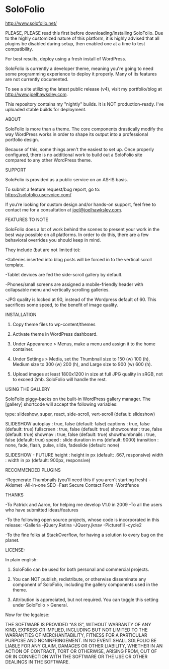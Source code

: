 SoloFolio
=========
http://www.solofolio.net/

PLEASE, PLEASE read this first before downloading/installing SoloFolio. Due to the highly customized nature of this platform, it is highly advised that all plugins be disabled during setup, then enabled one at a time to test compatibility. 

For best results, deploy using a fresh install of WordPress.

SoloFolio is currently a developer theme, meaning you're going to need some programming experience to deploy it properly. Many of its features are not currently documented. 

To see a site utilizing the latest public release (v4), visit my portfolio/blog at http://www.joelhawksley.com.

This repository contains my "nightly" builds. It is NOT production-ready. I've uploaded stable builds for deployment.


ABOUT

SoloFolio is more than a theme. The core components drastically modify the way WordPress works in order to shape its output into a professional portfolio design. 

Because of this, some things aren't the easiest to set up. Once properly configured, there is no additional work to build out a SoloFolio site compared to any other WordPress theme.


SUPPORT

SoloFolio is provided as a public service on an AS-IS basis. 

To submit a feature request/bug report, go to: https://solofolio.uservoice.com/

If you’re looking for custom design and/or hands-on support, feel free to contact me for a consultation at joel@joelhawksley.com.


FEATURES TO NOTE

SoloFolio does a lot of work behind the scenes to present your work in the best way possible on all platforms. In order to do this, there are a few behavioral overrides you should keep in mind. 

They include (but are not limited to):

-Galleries inserted into blog posts will be forced in to the vertical scroll template.

-Tablet devices are fed the side-scroll gallery by default.

-Phones/small screens are assigned a mobile-friendly header with collapsable menu and vertically scrolling galleries.

-JPG quality is locked at 90, instead of the Wordpress default of 60. This sacrifices some speed, to the benefit of image quality.

INSTALLATION

1. Copy theme files to wp-content/themes

2. Activate theme in WordPress dashboard.

3. Under Appearance > Menus, make a menu and assign it to the home container.

4. Under Settings > Media, set the Thumbnail size to 150 (w) 100 (h), Medium size to 300 (w) 200 (h), and Large size to 900 (w) 600 (h).

5. Upload images at least 1800x1200 in size at full JPG quality in sRGB, not to exceed 2mb. SoloFolio will handle the rest. 

USING THE GALLERY

SoloFolio piggy-backs on the built-in WordPress gallery manager. The [gallery] shortcode will accept the following variables:


type: slideshow, super, react, side-scroll, vert-scroll (default: slideshow)

SLIDESHOW
autoplay : true, false (default: false)
captions : true, false (default: true)
fullscreen : true, false (default: true)
showcounter : true, false (default: true)
shownav : true, false (default: true)
showthumbnails : true, false (default: true)
speed : slide duration in ms (default: 9000)
transition : none, fade, flash, pulse, slide, fadeslide (default: none)

SLIDESHOW - FUTURE
height : height in px (default: .667, responsive) 
width : width in px (default: 900px, responsive)
	

RECOMMENDED PLUGINS

-Regenerate Thumbnails (you'll need this if you aren't starting fresh)
-Akismet
-All-in-one SEO
-Fast Secure Contact Form
-Wordfence


THANKS

-To Patrick and Aaron, for helping me develop V1.0 in 2009
-To all the users who have submitted ideas/features

-To the following open source projects, whose code is incorporated in this release:
	-Galleria
	-jQuery.Retina
	-JQuery.jknav
	-Picturefill
	-cycle2

-To the fine folks at StackOverflow, for having a solution to every bug on the planet.


LICENSE:

In plain english:

1. SoloFolio can be used for both personal and commercial projects.

2. You can NOT publish, redistribute, or otherwise disseminate any component of SoloFolio, including the gallery components used in the theme.

3. Attribution is appreciated, but not required. You can toggle this setting under SoloFolio > General.
 
Now for the legalese:

THE SOFTWARE IS PROVIDED “AS IS”, WITHOUT WARRANTY OF ANY KIND, EXPRESS OR IMPLIED, INCLUDING BUT NOT LIMITED TO THE WARRANTIES OF MERCHANTABILITY, FITNESS FOR A PARTICULAR PURPOSE AND NONINFRINGEMENT. IN NO EVENT SHALL SOLFOLIO BE LIABLE FOR ANY CLAIM, DAMAGES OR OTHER LIABILITY, WHETHER IN AN ACTION OF CONTRACT, TORT OR OTHERWISE, ARISING FROM, OUT OF OR IN CONNECTION WITH THE SOFTWARE OR THE USE OR OTHER DEALINGS IN THE SOFTWARE.